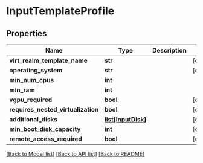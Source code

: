 # InputTemplateProfile

## Properties
Name | Type | Description | Notes
------------ | ------------- | ------------- | -------------
**virt_realm_template_name** | **str** |  | [optional] 
**operating_system** | **str** |  | [optional] 
**min_num_cpus** | **int** |  | 
**min_ram** | **int** |  | 
**vgpu_required** | **bool** |  | [optional] 
**requires_nested_virtualization** | **bool** |  | [optional] 
**additional_disks** | [**list[InputDisk]**](InputDisk.md) |  | [optional] 
**min_boot_disk_capacity** | **int** |  | [optional] 
**remote_access_required** | **bool** |  | [optional] 

[[Back to Model list]](../README.md#documentation-for-models) [[Back to API list]](../README.md#documentation-for-api-endpoints) [[Back to README]](../README.md)


